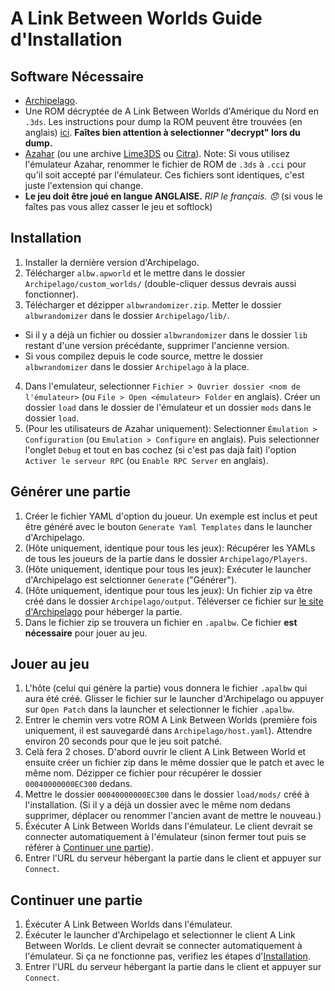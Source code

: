 # A Link Between Worlds Guide d'Installation

## Software Nécessaire

- [Archipelago](https://github.com/ArchipelagoMW/Archipelago/releases).
- Une ROM décryptée de A Link Between Worlds d'Amérique du Nord en `.3ds`. Les instructions pour dump la ROM peuvent être trouvées (en anglais) [ici](https://wiki.hacks.guide/wiki/3DS:Dump_titles_and_game_cartridges). **Faîtes bien attention à selectionner "decrypt" lors du dump.**
- [Azahar](https://azahar-emu.org/pages/download/) (ou une archive [Lime3DS](https://github.com/Lime3DS/lime3ds-archive) ou [Citra](https://github.com/PabloMK7/citra/releases)). Note: Si vous utilisez l'émulateur Azahar, renommer le fichier de ROM de `.3ds` à `.cci` pour qu'il soit accepté par l'émulateur. Ces fichiers sont identiques, c'est juste l'extension qui change.
- **Le jeu doit être joué en langue ANGLAISE.** *RIP le français. 😞* (si vous le faîtes pas vous allez casser le jeu et softlock)

## Installation

1. Installer la dernière version d'Archipelago.
2. Télécharger `albw.apworld` et le mettre dans le dossier `Archipelago/custom_worlds/` (double-cliquer dessus devrais aussi fonctionner).
3. Télécharger et dézipper `albwrandomizer.zip`. Metter le dossier `albwrandomizer` dans le dossier `Archipelago/lib/`.
 - Si il y a déjà un fichier ou dossier `albwrandomizer` dans le dossier `lib` restant d'une version précédante, supprimer l'ancienne version.
 - Si vous compilez depuis le code source, mettre le dossier `albwrandomizer` dans le dossier `Archipelago` à la place.
4. Dans l'emulateur, selectionner `Fichier > Ouvrier dossier <nom de l'émulateur>` (ou `File > Open <émulateur> Folder` en anglais). Créer un dossier `load` dans le dossier de l'émulateur et un dossier `mods` dans le dossier `load`.
5. (Pour les utilisateurs de Azahar uniquement): Selectionner `Émulation > Configuration` (ou `Emulation > Configure` en anglais). Puis selectionner l'onglet `Debug` et tout en bas cochez (si c'est pas dajà fait) l'option `Activer le serveur RPC` (ou `Enable RPC Server` en anglais).

## Générer une partie

1. Créer le fichier YAML d'option du joueur. Un exemple est inclus et peut être généré avec le bouton `Generate Yaml Templates` dans le launcher d'Archipelago.
2. (Hôte uniquement, identique pour tous les jeux): Récupérer les YAMLs de tous les joueurs de la partie dans le dossier `Archipelago/Players`.
3. (Hôte uniquement, identique pour tous les jeux): Exécuter le launcher d'Archipelago est selctionner `Generate` ("Générer").
4. (Hôte uniquement, identique pour tous les jeux): Un fichier zip va être créé dans le dossier `Archipelago/output`. Téléverser ce fichier sur [le site d'Archipelago](https://archipelago.gg/uploads) pour héberger la partie.
5. Dans le fichier zip se trouvera un fichier en `.apalbw`. Ce fichier **est nécessaire** pour jouer au jeu.

## Jouer au jeu

1. L'hôte (celui qui génère la partie) vous donnera le fichier `.apalbw` qui aura été créé. Glisser le fichier sur le launcher d'Archipelago ou appuyer sur `Open Patch` dans la launcher et selectionner le fichier `.apalbw`.
2. Entrer le chemin vers votre ROM A Link Between Worlds (première fois uniquement, il est sauvegardé dans `Archipelago/host.yaml`). Attendre environ 20 seconds pour que le jeu soit patché.
3. Celà fera 2 choses. D'abord ouvrir le client A Link Between World et ensuite créer un fichier zip dans le même dossier que le patch et avec le même nom. Dézipper ce fichier pour récupérer le dossier `00040000000EC300` dedans.
4. Mettre le dossier `00040000000EC300` dans le dossier `load/mods/` créé à l'installation. (Si il y a déjà un dossier avec le même nom dedans supprimer, déplacer ou renommer l'ancien avant de mettre le nouveau.)
5. Éxécuter A Link Between Worlds dans l'émulateur. Le client devrait se connecter automatiquement à l'émulateur (sinon fermer tout puis se référer à [Continuer une partie](#continuer-une-partie)).
6. Entrer l'URL du serveur hébergant la partie dans le client et appuyer sur `Connect`.

## Continuer une partie

1. Éxécuter A Link Between Worlds dans l'émulateur.
2. Éxécuter le launcher d'Archipelago et selectionner le client A Link Between Worlds. Le client devrait se connecter automatiquement à l'émulateur. Si ça ne fonctionne pas, verifiez les étapes d'[Installation](#installation).
3. Entrer l'URL du serveur hébergant la partie dans le client et appuyer sur `Connect`.

